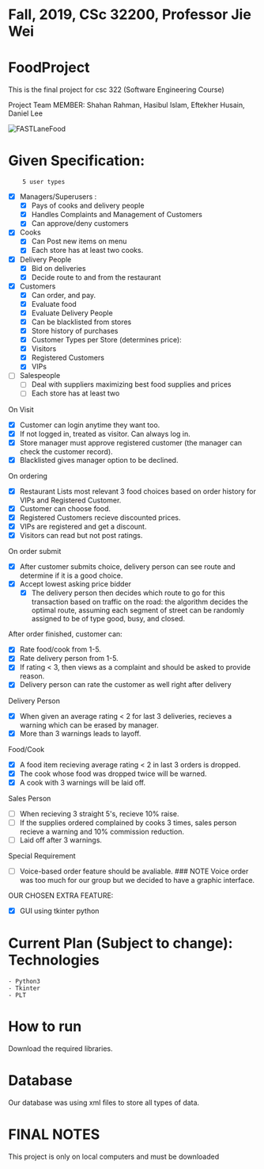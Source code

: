 # Fall, 2019, CSc 32200, Professor Jie Wei
# FoodProject
This is the final project for csc 322 (Software Engineering Course)  

Project Team MEMBER:
                    Shahan Rahman,
                    Hasibul Islam,
                    Eftekher Husain,
                    Daniel Lee


![FASTLaneFood](https://user-images.githubusercontent.com/36207058/67982589-61ef1e00-fbf9-11e9-8c8c-397210670091.png)

# Given Specification: 
        5 user types
        
- [X] Managers/Superusers :
  - [X] Pays of cooks and delivery people
  - [X] Handles Complaints and Management of Customers
  - [X] Can approve/deny customers
- [X] Cooks
  - [X] Can Post new items on menu
  - [X] Each store has at least two cooks.
- [X] Delivery People
  - [X] Bid on deliveries
  - [X] Decide route to and from the restaurant
- [X] Customers
  - [X] Can order, and pay.
  - [X] Evaluate food
  - [X] Evaluate Delivery People
  - [X] Can be blacklisted from stores
  - [X] Store history of purchases
  - [X] Customer Types per Store (determines price):
  - [X] Visitors
  - [X] Registered Customers
  - [X] VIPs
- [ ] Salespeople
  - [ ] Deal with suppliers maximizing best food supplies and prices
  - [ ] Each store has at least two
  
On Visit
- [X] Customer can login anytime they want too.
- [X] If not logged in, treated as visitor. Can always log in.
- [X] Store manager must approve registered customer (the manager can check the customer record).
- [X] Blacklisted gives manager option to be declined.

On ordering
- [X] Restaurant Lists most relevant 3 food choices based on order history for VIPs and Registered Customer.
- [X] Customer can choose food.
- [X] Registered Customers recieve discounted prices.
- [X] VIPs are registered and get a discount.
- [X] Visitors can read but not post ratings.

On order submit
- [X] After customer submits choice, delivery person can see route and determine if it is a good choice.
- [X] Accept lowest asking price bidder
  - [X] The delivery person then decides which route to go for this transaction based on traffic on the road: the algorithm decides the optimal route, assuming each segment of street can be randomly assigned to be of type good, busy, and closed.

After order finished, customer can:
- [X] Rate food/cook from 1-5.
- [X] Rate delivery person from 1-5.
- [X] If rating < 3, then views as a complaint and should be asked to provide reason.
- [X] Delivery person can rate the customer as well right after delivery 

Delivery Person 
- [X] When given an average rating < 2 for last 3 deliveries, recieves a warning which can be erased by manager.
- [X] More than 3 warnings leads to layoff.

Food/Cook 
- [X] A food item recieving average rating < 2 in last 3 orders is dropped.
- [X] The cook whose food was dropped twice will be warned.
- [X] A cook with 3 warnings will be laid off.

Sales Person 
- [ ] When recieving 3 straight 5's, recieve 10% raise.
- [ ] If the supplies ordered complained by cooks 3 times, sales person recieve a warning and 10% commission reduction.
- [ ] Laid off after 3 warnings.

Special Requirement
- [ ] Voice-based order feature should be avaliable.
      ### NOTE
          Voice order was too much for our group but we decided to have a graphic interface. 

OUR CHOSEN EXTRA FEATURE:
- [X] GUI using tkinter python

# Current Plan (Subject to change): Technologies
    - Python3 
    - Tkinter
    - PLT

# How to run
Download the required libraries.

# Database
Our database was using xml files to store all types of data. 

# FINAL NOTES
This project is only on local computers and must be downloaded 
